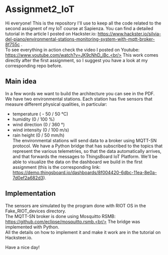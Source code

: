 # Assignmet2_IoT

Hi everyone! This is the repository I'll use to keep all the code related to the second assignent of my IoT course at Sapienza.
You can find a detailed tutorial in the article I posted on Hackster.io: https://www.hackster.io/silvia-del-piano/environmental-stations-monitoring-system-with-mqtt-broker-8f755c .<br/>
To see everything in action check the video I posted on Youtube: https://www.youtube.com/watch?v=JK9cNhD_iBc.<br/>
This work comes directly after the first assignment, so I suggest you have a look at my corresponding repo before.<br/>
## Main idea
In a few words we want to build the architecture you can see in the PDF.<br/>
We have two environmental stations. Each station has five sensors that measure different physical qualities, in particular:<br/>
- temperature ( - 50 / 50 °C)<br/>
- humidity (0 / 100 %)<br/>
- wind direction (0 / 360 °)<br/>
- wind intensity (0 / 100 m/s)<br/>
- rain height (0 / 50 mm/h)<br/>
The environmental stations will send data to a broker using MQTT-SN protocol. We have a Python bridge that has subscribed to the topics that represent the various telemetries, so that the data automatically arrives, and that forwards the messages to ThingsBoard IoT Platform. We'll be able to visualize the data on the dashboard we build in the first assignment (this is the corresponding link: https://demo.thingsboard.io/dashboards/8f004420-6dbc-11ea-8e0a-7d0ef2a682d3).<br/>
## Implementation
The sensors are simulated by the program done with RIOT OS in the Fake_RIOT_devices directory.<br/>
The MQTT-SN broker is done using Mosquitto RSMB: https://github.com/eclipse/mosquitto.rsmb.<br/>
The bridge was implemented with Python.<br/>
All the details on how to implement it and make it work are in the tutorial on Hacksteer.io.<br/>

Have a nice day!

